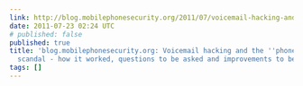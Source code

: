 ```yaml
---
link: http://blog.mobilephonesecurity.org/2011/07/voicemail-hacking-and-phone-hacking.html?m=1
date: 2011-07-23 02:24 UTC
# published: false
published: true
title: 'blog.mobilephonesecurity.org: Voicemail hacking and the ''phone hacking''
  scandal - how it worked, questions to be asked and improvements to be made'
tags: []
---
```



